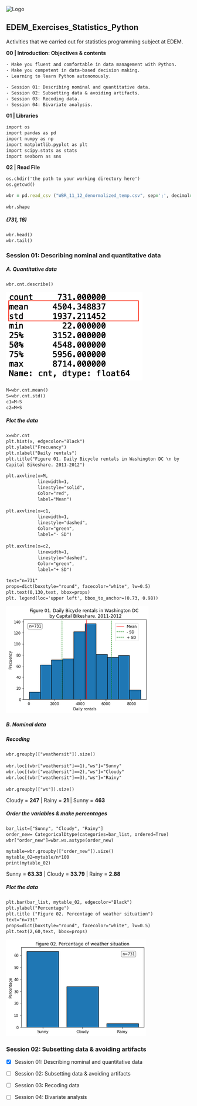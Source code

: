 
![Logo](https://n3m5z7t4.rocketcdn.me/wp-content/plugins/edem-shortcodes/public/img/logo-Edem.png)

## EDEM_Exercises_Statistics_Python
Activities that we carried out for statistics programming subject at EDEM.


**00 | Introduction: Objectives & contents**

```
- Make you fluent and comfortable in data management with Python.
- Make you competent in data-based decision making.
- Learning to learn Python autonomously.
```
```
- Session 01: Describing nominal and quantitative data.
- Session 02: Subsetting data & avoiding artifacts.
- Session 03: Recoding data.
- Session 04: Bivariate analysis.
```

**01 | Libraries**

```
import os
import pandas as pd
import numpy as np
import matplotlib.pyplot as plt  
import scipy.stats as stats   
import seaborn as sns
```

**02 | Read File**

```
os.chdir('the path to your working directory here')
os.getcwd()
```
```ruby
wbr = pd.read_csv ("WBR_11_12_denormalized_temp.csv", sep=';', decimal=',')
```
```
wbr.shape
```
##### (731, 16)

```
wbr.head()
wbr.tail()
```

### Session 01: Describing nominal and quantitative data

##### A. Quantitative data
```
wbr.cnt.describe()
```
![wbr.cnt.describe](https://github.com/jabrio/EDEM_Exercises_Statistics_Python/blob/main/Images/19.png) 

```
M=wbr.cnt.mean()
S=wbr.cnt.std()
c1=M-S
c2=M+S
```

##### Plot the data

```
x=wbr.cnt
plt.hist(x, edgecolor="Black")
plt.ylabel("Frecuency")
plt.xlabel("Daily rentals")
plt.title("Figure 01. Daily Bicycle rentals in Washington DC \n by Capital Bikeshare. 2011-2012")
```

```
plt.axvline(x=M,
            linewidth=1,
            linestyle="solid",
            Color="red",
            label="Mean")

plt.axvline(x=c1,
            linewidth=1,
            linestyle="dashed",
            Color="green",
            label="- SD")

plt.axvline(x=c2,
            linewidth=1,
            linestyle="dashed",
            Color="green",
            label="+ SD")
```

```
text="n=731"
props=dict(boxstyle="round", facecolor="white", lw=0.5)
plt.text(0,130,text, bbox=props)
plt. legend(loc='upper left', bbox_to_anchor=(0.73, 0.98))
```
![plt.hist](https://github.com/jabrio/EDEM_Exercises_Statistics_Python/blob/main/Images/03.png) 

##### B. Nominal data

##### Recoding

```
wbr.groupby(["weathersit"]).size()

wbr.loc[(wbr["weathersit"]==1),"ws"]="Sunny"
wbr.loc[(wbr["weathersit"]==2),"ws"]="Cloudy"
wbr.loc[(wbr["weathersit"]==3),"ws"]="Rainy"

wbr.groupby(["ws"]).size()
```

Cloudy = **247** | Rainy = **21** | Sunny = **463**

##### Order the variables & make percentages

```
bar_list=["Sunny", "Cloudy", "Rainy"]
order_new= CategoricalDtype(categories=bar_list, ordered=True)
wbr["order_new"]=wbr.ws.astype(order_new)

```
```
mytable=wbr.groupby(["order_new"]).size()
mytable_02=mytable/n*100
print(mytable_02)
```
Sunny = **63.33** | Cloudy = **33.79** | Rainy = **2.88**

##### Plot the data

```
plt.bar(bar_list, mytable_02, edgecolor="Black")
plt.ylabel("Percentage")
plt.title ("Figure 02. Percentage of weather situation")
text="n=731"
props=dict(boxstyle="round", facecolor="white", lw=0.5)
plt.text(2,60,text, bbox=props)
```

![plt.bar](https://github.com/jabrio/EDEM_Exercises_Statistics_Python/blob/main/Images/04.png) 

### Session 02: Subsetting data & avoiding artifacts


- [x] Session 01: Describing nominal and quantitative data
- [ ] Session 02: Subsetting data & avoiding artifacts
- [ ] Session 03: Recoding data
- [ ] Session 04: Bivariate analysis

